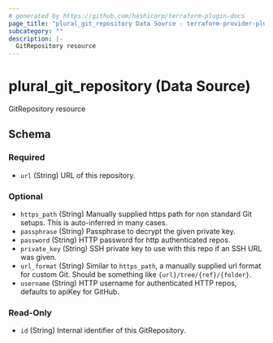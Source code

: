 ```yaml
---
# generated by https://github.com/hashicorp/terraform-plugin-docs
page_title: "plural_git_repository Data Source - terraform-provider-plural"
subcategory: ""
description: |-
  GitRepository resource
---
```


# plural_git_repository (Data Source)

GitRepository resource



<!-- schema generated by tfplugindocs -->
## Schema

### Required

- `url` (String) URL of this repository.

### Optional

- `https_path` (String) Manually supplied https path for non standard Git setups. This is auto-inferred in many cases.
- `passphrase` (String) Passphrase to decrypt the given private key.
- `password` (String) HTTP password for http authenticated repos.
- `private_key` (String) SSH private key to use with this repo if an SSH URL was given.
- `url_format` (String) Similar to `https_path`, a manually supplied url format for custom Git. Should be something like `{url}/tree/{ref}/{folder}`.
- `username` (String) HTTP username for authenticated HTTP repos, defaults to apiKey for GitHub.

### Read-Only

- `id` (String) Internal identifier of this GitRepository.
